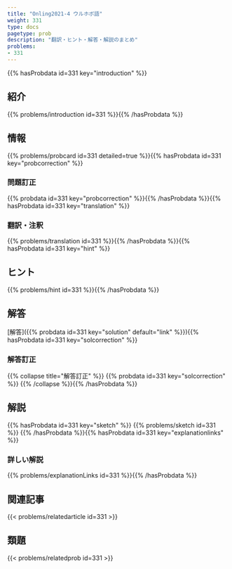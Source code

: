 ```yaml
---
title: "Onling2021-4 ウルホボ語"
weight: 331
type: docs
pagetype: prob
description: "翻訳・ヒント・解答・解説のまとめ"
problems: 
- 331
---
```


{{% hasProbdata id=331 key="introduction" %}}

## 紹介

{{% problems/introduction id=331 %}}{{% /hasProbdata %}}

## 情報

{{% problems/probcard id=331 detailed=true %}}{{% hasProbdata id=331 key="probcorrection" %}}

### 問題訂正

{{% probdata id=331 key="probcorrection" %}}{{% /hasProbdata %}}{{% hasProbdata id=331 key="translation" %}}

### 翻訳・注釈

{{% problems/translation id=331 %}}{{% /hasProbdata %}}{{% hasProbdata id=331 key="hint" %}}

## ヒント

{{% problems/hint id=331 %}}{{% /hasProbdata %}}

## 解答

[解答]({{% probdata id=331 key="solution" default="link" %}}){{% hasProbdata id=331 key="solcorrection" %}}

### 解答訂正

{{% collapse title="解答訂正" %}}
{{% probdata id=331 key="solcorrection" %}}
{{% /collapse %}}{{% /hasProbdata %}}

## 解説

{{% hasProbdata id=331 key="sketch" %}}
{{% problems/sketch id=331 %}}
{{% /hasProbdata %}}{{% hasProbdata id=331 key="explanationlinks" %}}

### 詳しい解説

{{% problems/explanationLinks id=331 %}}{{% /hasProbdata %}}

## 関連記事

{{< problems/relatedarticle id=331 >}}

## 類題

{{< problems/relatedprob id=331 >}}
